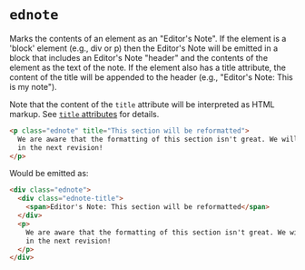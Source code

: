 # `ednote`

Marks the contents of an element as an "Editor's Note". If the element is a 'block' element (e.g., div or p) then the Editor's Note will be emitted in a block that includes an Editor's Note "header" and the contents of the element as the text of the note. If the element also has a title attribute, the content of the title will be appended to the header (e.g., "Editor's Note: This is my note").

Note that the content of the `title` attribute will be interpreted as HTML markup. See [`title` attributes](title-attributes) for details.

```html "example": "An Editor's note."
<p class="ednote" title="This section will be reformatted">
  We are aware that the formatting of this section isn't great. We will fix it
  in the next revision!
</p>
```

Would be emitted as:

<samp>

```html
<div class="ednote">
  <div class="ednote-title">
    <span>Editor's Note: This section will be reformatted</span>
  </div>
  <p>
    We are aware that the formatting of this section isn't great. We will fix it
    in the next revision!
  </p>
</div>
```

</samp>
